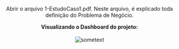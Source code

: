 <html>
<body>


<center>
 
Abrir o arquivo 1-EstudoCaso1.pdf. Neste arquivo, é explicado toda definição do Problema de Negócio.


<b>Visualizando o Dashboard do projeto:</b></br></br>
<img src="https://github.com/Wenceslau93/Data-Science-e-BI/blob/master/Power%20BI%202.0/Venda%20de%20Carros/Venda_de_Carro.PNG?raw=true" alt="sometext"></br></br>

</center>

</body>
</html>
